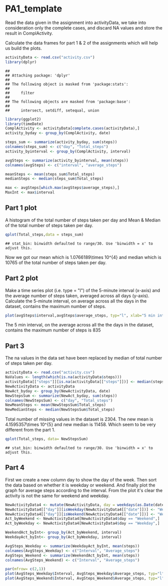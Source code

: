 # PA1_template
Read the data given in the assignment into activityData, we take into consideration only the complete cases, and discard NA values and store the result in ComplActivity.

Calculate the data frames for part 1 & 2 of the assignments which will help us build the plots.


```r
activityData <- read.csv("activity.csv")
library(dplyr)
```

```
## 
## Attaching package: 'dplyr'
## 
## The following object is masked from 'package:stats':
## 
##     filter
## 
## The following objects are masked from 'package:base':
## 
##     intersect, setdiff, setequal, union
```

```r
library(ggplot2)
library(timeDate)
ComplActivity <- activityData[complete.cases(activityData),]
activity_byday <- group_by(ComplActivity, date)

steps_sum <- summarize(activity_byday, sum(steps))
colnames(steps_sum) <- c("day", "Total_steps")
activity_byinterval <- group_by(ComplActivity, interval)

avgSteps <- summarize(activity_byinterval, mean(steps))
colnames(avgSteps) <- c("interval", "average_steps")

meanSteps <- mean(steps_sum$Total_steps)
medianSteps <- median(steps_sum$Total_steps)

max <- avgSteps[which.max(avgSteps$average_steps),]
MaxInt <- max$interval
```
## Part 1 plot

A histogram of the total number of steps taken per day and Mean & Median of the total number of steps taken per day.


```r
qplot(Total_steps,data = steps_sum)
```

```
## stat_bin: binwidth defaulted to range/30. Use 'binwidth = x' to adjust this.
```

[](PA1_template_files/figure-html/histogramPlot-1.png) 

Now we got our mean which is 1.0766189\times 10^{4} and median which is 10765 of the total number of steps taken per day.

## Part 2 plot

Make a time series plot (i.e. type = "l") of the 5-minute interval (x-axis) and the average number of steps taken, averaged across all days (y-axis).
Calculate the  5-minute interval, on average across all the days in the dataset, contains the maximum number of steps.



```r
plot(avgSteps$interval,avgSteps$average_steps, typ="l", xlab="5 min interval", ylab = "Average steps")
```

[](PA1_template_files/figure-html/timePlot-1.png) 

The 5 min interval, on the average across all the the days in the dataset, contains the maximum number of steps is 835

## Part 3 
The na values in the data set have been replaced by median of total number of steps taken per day. 


```r
activityData <- read.csv("activity.csv")
NaValues <- length(which(is.na(activityData$steps)))
activityData[["steps"]][is.na(activityData[["steps"]])] <- median(steps_sum$Total_steps)
NewActivityData <- activityData
NewAct_byday <- group_by(NewActivityData, date)
NewStepsSum <- summarize(NewAct_byday, sum(steps))
colnames(NewStepsSum) <- c("day", "Total_steps")
NewMeanSteps <- mean(NewStepsSum$Total_steps)
NewMedianSteps <- median(NewStepsSum$Total_steps)
```

Total number of missing values in the dataset is 2304. The new mean is 4.1595357\times 10^{5} and new median is 11458. Which seem to be very different from the part 1.


```r
qplot(Total_steps, data= NewStepsSum)
```

```
## stat_bin: binwidth defaulted to range/30. Use 'binwidth = x' to adjust this.
```

[](PA1_template_files/figure-html/part3_plot-1.png) 
## Part 4
First we create a new column day to show the day of the week. Then sort the data based on whether it
is weekday or weekend. And finally plot the graph for average steps according to the interval. From the plot it's clear the activity is not the same for weekend and weekday.


```r
NewActivityData4 <- mutate(NewActivityData, day = weekdays(as.Date(date))) 
NewActivityData4[["day"]][isWeekday(NewActivityData4[["date"]])] <- "Weekday"
NewActivityData4[["day"]][isWeekend(NewActivityData4[["date"]])] <- "Weekend"
Act_byWeekend <- NewActivityData4[NewActivityData4$day == "Weekend",]
Act_byWeekday <- NewActivityData4[NewActivityData4$day == "Weekday",]

WeekendAct_byInt<- group_by(Act_byWeekend, interval)
WeekdayAct_byInt<- group_by(Act_byWeekday, interval)

AvgSteps_Weekday <- summarize(WeekdayAct_byInt, mean(steps))
colnames(AvgSteps_Weekday) <- c("Interval", "Average_steps")
AvgSteps_Weekend <- summarize(WeekendAct_byInt, mean(steps))
colnames(AvgSteps_Weekend) <- c("Interval", "Average_steps")
```


```r
par(mfrow= c(2,1))
plot(AvgSteps_Weekday$Interval, AvgSteps_Weekday$Average_steps, typ="l", xlab="5 min interval", ylab = "Average steps")
plot(AvgSteps_Weekend$Interval, AvgSteps_Weekend$Average_steps, typ="l", xlab="5 min interval", ylab = "Average steps")
```

[](PA1_template_files/figure-html/part4_plot-1.png) 


